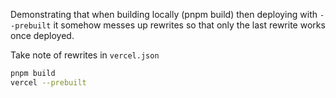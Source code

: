 Demonstrating that when building locally (pnpm build) then deploying with `--prebuilt` it somehow messes up rewrites so that only the last rewrite works once deployed.

Take note of rewrites in `vercel.json`

```sh
pnpm build
vercel --prebuilt
```
